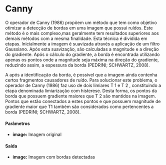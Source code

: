 # Canny

O operador de Canny (1986) propõem um método que tem como objetivo otimizar a detecção de bordas em uma imagem que possui ruídos. Este método é o mais complexo,mas geralmente tem resultados superiores aos demais métodos com a mesma finalidade. Esta técnica é dividida em etapas. Inicialmente a imagem é suavizada através a aplicação de um filtro Gaussiano. Após esta suavização, são calculadas a magnitude e a direção do gradiente. Após o cálculo do gradiente, a borda é encontrada utilizando apenas os pontos onde a magnitude seja máxima na direção do gradiente, reduzindo assim, a espessura da borda (PEDRINI; SCHWARTZ, 2008).

A após a identificação da borda, é possível que a imagem ainda contenha certos fragmentos causadores de ruído. Para solucionar este problema, o operador de Canny (1986) faz uso de dois limiares T 1 e T 2 , constituindo a etapa denominada limiarização com histerese. Desta forma, os pontos da borda que possuem gradiente maiores que T 2 são mantidos na imagem. Pontos que estão conectados a estes pontos e que possuem magnitude de gradiente maior que T1 também são considerados como pertencentes a borda (PEDRINI; SCHWARTZ, 2008).

#### Parâmetros
* __image:__ Imagem original

#### Saída
* __image:__ Imagem com bordas detectadas
